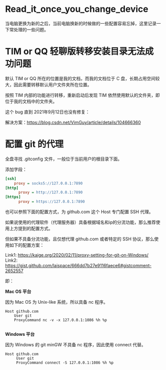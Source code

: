 # Read_it_once_you_change_device

当电脑更换为新的之后，当前电脑换新的时候做的一些配置容易忘掉，这里记录一下常处理的一些问题。

# TIM or QQ 轻聊版转移安装目录无法成功问题
默认 TIM or QQ 所在的位置是我的文档，而我的文档位于 C 盘，长期占用空间较大，因此需要转移默认用户文件夹所在位置。

按照 TIM 内部的功能进行转移，重新启动后发现 TIM 依然使用默认的文件夹，即位于我的文档中的文件夹。

这个 bug 直到 2021年9月12日也没有修复：

解决方案：https://blog.csdn.net/VimGuy/article/details/104666360

# 配置 git 的代理

全盘寻找 .gitconfig 文件，一般位于当前用户的根目录下面。

添加字段：
```ini
[ssh]
    proxy = socks5://127.0.0.1:7890
[http]
	  proxy = http://127.0.0.1:7890
[https]
	  proxy = https://127.0.0.1:7890
```

也可以参照下面的配置方式，为 github.com 这个 Host 专门配置 SSH 代理。

如果说使用的代理软件（代理服务器）具备根据域名和ip的分流功能，那么推荐使用上方提到的配置方式。

但如果不具备分流功能，且仅想代理 github.com 或者特定的 SSH 协议，那么使用如下的配置方案：

Link1: https://kaige.org/2020/02/11/proxy-setting-for-git-on-Windows/ 
Link2: https://gist.github.com/laispace/666dd7b27e9116faece6#gistcomment-2652557

即：

**Mac OS 平台**

因为 Mac OS 为 Unix-like 系统，所以具备 nc 程序。

```gitconfig
Host github.com
    User git
    ProxyCommand nc -v -x 127.0.0.1:1086 %h %p
    
```

**Windows 平台**

因为 Windows 的 git minGW 不具备 nc 程序，因此使用 connect 代替。

```gitconfig
Host github.com
     User git
     ProxyCommand connect -S 127.0.0.1:1086 %h %p
```
